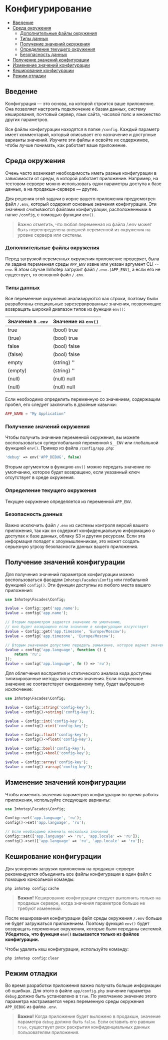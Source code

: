 <a name="configuration"></a>
# Конфигурирование

<!-- NavigationBegin -->
- [Введение](#introduction)
- [Среда окружения](#environment)
  - [Дополнительные файлы окружения](#additional-files-env)
  - [Типы данных](#types-env)
  - [Получение значений окружения](#getting-values-env)
  - [Определение текущего окружения](#current-env)
  - [Безопасность данных](#security-env)
- [Получение значений конфигурации](#getting-values-config)
- [Изменение значений конфигурации](#changing-values-config)
- [Кеширование конфигурации](#caching-config)
- [Режим отладки](#debug-mode)
<!-- NavigationEnd -->

<a name="introduction"></a>
## Введение

Конфигурация — это основа, на которой строится ваше приложение. Она позволяет настроить подключение к базам данных, систему кеширования, почтовый сервер, язык сайта, часовой пояс и множество других параметров.

Все файлы конфигурации находятся в папке `/config`. Каждый параметр имеет комментарий, который описывает его назначение и доступные варианты значений. Изучите эти файлы и освойте их содержимое, чтобы лучше понимать, как работает ваше приложение.

<a name="environment"></a>
## Среда окружения

Очень часто возникает необходимость иметь разные конфигурации в зависимости от среды, в которой работает приложение. Например, на тестовом сервере можно использовать одни параметры доступа к базе данных, а на продакшн-сервере — другие.

Для решения этой задачи в корне вашего приложения предусмотрен файл `/.env`, который содержит основные значения конфигурации. Эти значения считываются файлами конфигурации, расположенными в папке `/config`, с помощью функции `env()`.

> Важно отметить, что любая переменная из файла /.env может быть переопределена внешней переменной из окружения на уровне сервера или системы.

<a name="additional-files-env"></a>
### Дополнительные файлы окружения

Перед загрузкой переменных окружения приложение проверяет, была ли задана переменная среды `APP_ENV` извне или указан аргумент CLI `--env`. В этом случае Imhotep загрузит файл `/.env.[APP_ENV]`, а если его не существует, то основной файл `/.env`.

<a name="types-env"></a>
### Типы данных

Все переменные окружения анализируются как строки, поэтому были разработаны специальные зарезервированные значения, позволяющие возвращать широкий диапазон типов из функции `env()`:

| Значение в `.env` | Значение из `env()` |
|-------------------|---------------------|
| true              | (bool) true         |
| (true)            | (bool) true         |
| false             | (bool) false        |
| (false)           | (bool) false        |
| empty             | (string) ''         |
| (empty)           | (string) ''         |
| (null)            | (null) null         |
| (null)            | (null) null         |

Если необходимо определить переменную со значением, содержащим пробел, его следует заключить в двойные кавычки:

```php
APP_NAME = "My Application"
```

<a name="getting-values-env"></a>
### Получение значений окружения

Чтобы получить значение переменной окружения, вы можете воспользоваться суперглобальной переменной `$__ENV` или глобальной функцией `env()`. Пример из файла `/config/app.php`:

```php
'debug' => env('APP_DEBUG', false)
```

Вторым аргументом в функцию `env()` можно передать значение по умолчанию, которое будет возвращено, если указанный ключ отсутствует в среде окружения.

<a name="current-env"></a>
### Определение текущего окружения

Текущее окружение определяется из переменной `APP_ENV`.

<a name="security-env"></a>
### Безопасность данных

Важно исключить файл `/.env` из системы контроля версий вашего приложения, так как он содержит конфиденциальную информацию о доступах к базе данных, облаку S3 и другим ресурсам. Если эта информация попадет к злоумышленникам, это может создать серьезную угрозу безопасности данных вашего приложения.


<a name="getting-values-config"></a>
## Получение значений конфигурации

Для получения значений параметров конфигурации можно воспользоваться фасадом `Imhotep\Facades\Config` или глобальной функцией `config()`. Эти функции доступны из любого места вашего приложения:

```php
use Imhotep\Facades\Config;

$value = Config::get('app.name');
$value = config('app.name');

// Вторым параметром задается значение по умолчанию,
// оно будет возвращено если значение в конфигурации отсутствует
$value = Config::get('app.timezone', 'Europe/Moscow');
$value = config('app.timezone', 'Europe/Moscow');

// Вторым значением допустимо передать замыкание, которое вернет значение по умолчанию
$value = config('app.language', function () {
    return 'ru';
});
$value = config('app.language', fn () => 'ru');
```

Для облегчения восприятия и статического анализа кода доступны типизированные методы получения значения. Если полученное значение не соответствует ожидаемому типу, будет выброшено исключение:

```php
use Imhotep\Facades\Config;

$value = Config::string('config-key');
$value = config()->string('config-key');

$value = Config::int('config-key');
$value = config()->int('config-key');

$value = Config::float('config-key');
$value = config()->float('config-key');

$value = Config::bool('config-key');
$value = config()->bool('config-key');

$value = Config::array('config-key');
$value = config()->array('config-key');
```


<a name="changing-values-config"></a>
## Изменение значений конфигурации

Чтобы изменить значения параметров конфигурации во время работы приложения, используйте следующие варианты:

```php
use Imhotep\Facades\Config;

Config::set('app.language', 'ru');
config()->set('app.language', 'ru');

// Если необходимо изменить несколько значений
Config::set(['app.language' => 'ru', 'app.locale' => 'ru']);
config()->set(['app.language' => 'ru', 'app.locale' => 'ru']);
```

<a name="caching-config"></a>
## Кеширование конфигурации

Для ускорения загрузки приложения на продакшн-сервере рекомендуется объединить все файлы конфигурации в один файл с помощью консольной команды:

```shell
php imhotep config:cache
```

> **Важно!** Кеширование конфигурации следует выполнять только на продакшн сервере, когда значения параметров больше не требуют изменений.

После кеширования конфигурации файл среды окружения `/.env` больше не будет загружаться приложением. Поэтому функция `env()` будет возвращать переменные окружения, которые были переданы системой. **Убедитесь, что функция `env()` вызывается только из файлов конфигурации.**

Чтобы удалить кеш конфигурации, используйте команду:

```shell
php imhotep config:clear
```

<a name="debug-mode"></a>
## Режим отладки

Во время разработки приложения важно получать больше информации об ошибках. Для этого в файле `app/config.php` значение параметра
`debug` должно быть установлено в `true`. По умолчанию значение этого параметра настраивается через переменную среды окружения `APP_DEBUG` из файла `.env`.

> **Важно!** Когда приложение будет выложено в продакшн, значение параметра `debug` должно быть `false`. Если оставить его равным `true`, существует риск раскрытия конфиденциальных данных пользователям приложения.